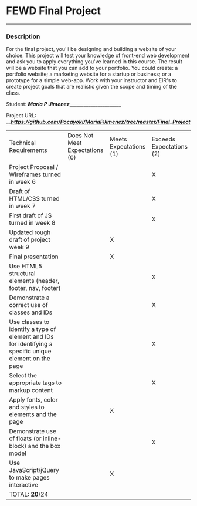 # FEWD Final Project

---


### Description


For the final project, you'll be designing and building a website of your choice. This project will test your knowledge of front-end web development and ask you to apply everything you've learned in this course. The result will be a website that you can add to your portfolio.  You could create: a portfolio website; a marketing website for a startup or business; or a prototype for a simple web-app. Work with your instructor and EIR's to create project goals that are realistic given the scope and timing of the class.

Student: _____Maria P Jimenez___________________________

Project URL: _____https://github.com/Pocayoki/MariaPJimenez/tree/master/Final_Project___

|                                                                                                         |                                |                        |                          |
|---------------------------------------------------------------------------------------------------------|--------------------------------|------------------------|--------------------------|
| Technical Requirements                                                                                  | Does Not Meet Expectations (0) | Meets Expectations (1) | Exceeds Expectations (2) |
| Project Proposal / Wireframes turned in week 6    |    |    |  X  |
| Draft of HTML/CSS turned in week 7    |    |    |  X  |
| First draft of JS turned in week 8    |    |    |  X  |
| Updated rough draft of project week 9    |    |  X  |    |
| Final presentation    |    |  X  |    |                         |
| Use HTML5 structural elements (header, footer, nav, footer)    |    |    |  X  |
| Demonstrate a correct use of classes and IDs    |    |    |   X |
| Use classes to identify a type of element and IDs for identifying a specific unique element on the page    |    |    |  X  |
| Select the appropriate tags to markup content    |    |    |  X  |
| Apply fonts, color and styles to elements and the page    |    |  X  |    |
| Demonstrate use of floats (or inline-block) and the box model    |    |    |  X  |
| Use JavaScript/jQuery to make pages interactive    |    |  X  |    |
| TOTAL: __20__/24                                                                                        |                                |                        |                          |

